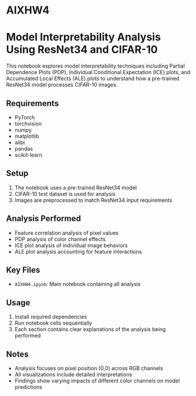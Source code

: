 # AIXHW4
# Model Interpretability Analysis Using ResNet34 and CIFAR-10

This notebook explores model interpretability techniques including Partial Dependence Plots (PDP), Individual Conditional Expectation (ICE) plots, and Accumulated Local Effects (ALE) plots to understand how a pre-trained ResNet34 model processes CIFAR-10 images.

## Requirements
- PyTorch
- torchvision
- numpy
- matplotlib
- alibi
- pandas
- scikit-learn

## Setup
1. The notebook uses a pre-trained ResNet34 model
2. CIFAR-10 test dataset is used for analysis
3. Images are preprocessed to match ResNet34 input requirements

## Analysis Performed
- Feature correlation analysis of pixel values
- PDP analysis of color channel effects
- ICE plot analysis of individual image behaviors
- ALE plot analysis accounting for feature interactions

## Key Files
- `AIXHW4.ipynb`: Main notebook containing all analysis

## Usage
1. Install required dependencies
2. Run notebook cells sequentially
3. Each section contains clear explanations of the analysis being performed

## Notes
- Analysis focuses on pixel position (0,0) across RGB channels
- All visualizations include detailed interpretations
- Findings show varying impacts of different color channels on model predictions

